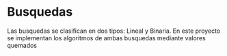 # Busquedas
Las busquedas se clasifican en dos tipos: Lineal y Binaria.
En este proyecto se implementan los algoritmos de ambas busquedas mediante valores quemados
